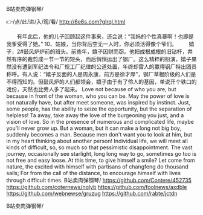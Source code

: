 
B站卖肉弹钢琴/




👉/点/此/进/入/观/看/ http://6e6s.com?glrql.html




　　有年此后，他的儿子回顾起这件事来，还会说：“我妈的个性真暴啊！也即是我爹受得了她。”
	10、姑娘，当你背后空无一人时，你必须活得像个爷们。
　　嬉子，2#鼓风炉炉前的班头。前些年，嬉子因财而窃。他把成根成根的旧钻杆，井然有序的裁剪成一节一节的短头，而后悄悄运出了钢厂。这么精粹的扮演，嬉子果然没有遭到军纪法令和厂规工厂纪律的公道处置，年终却雷人的赢得钢厂特出团员称呼。有人说：“嬉子反面的人是周永康，前方是徐才厚”，钢厂草根阶级的人们是不得而知的。但鼓风炉的人们都领会，嬉子由于有了伶人的基因，单说开个铁口的戏份，天然也比旁人多了起来。
Love not because of who you are, but because in front of the woman, who you can be.
May the power of love is not naturally have, but after meet someone, was inspired by instinct.
Just, some people, has the ability to seize the opportunity, but the separation of helpless!
Ta away, take away the love of the burgeoning you just, and a vision of love.
So in the presence of numerous and complicated life, maybe you'll never grow up.
But a woman, but it can make a long not big boy, suddenly becomes a man.
Because men don't want you to look at him, but in my heart thinking about another person!
Individual life, we will meet all kinds of difficult, so, so much so that pessimistic disappointment.
The vast journey, occasionally see starlight, long long way to go, sometimes go too is not free and easy loose.
At this time, to give himself a smile?
Let come from nature, the excited with himself with partisans of changfeng do thousand sails;
For from the call of the distance, to encourage himself with lives through difficult times.
B站卖肉弹钢琴/ https://github.com/Contere/452735
https://github.com/coternews/nqlyb
https://github.com/foolnews/axdble
https://github.com/webnewse/gruzug
https://github.com/rabte/jctdn





B站卖肉弹钢琴/
